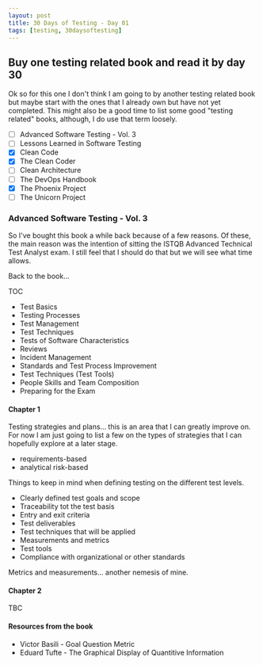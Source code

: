 ```yaml
---
layout: post
title: 30 Days of Testing - Day 01
tags: [testing, 30daysoftesting]
---
```


## Buy one testing related book and read it by day 30

Ok so for this one I don't think I am going to by another testing related book but maybe start with the ones that I already own but have not yet completed.  This might also be a good time to list some good "testing related" books, although, I do use that term loosely.

- [ ] Advanced Software Testing - Vol. 3
- [ ] Lessons Learned in Software Testing
- [x] Clean Code
- [x] The Clean Coder
- [ ] Clean Architecture
- [ ] The DevOps Handbook
- [x] The Phoenix Project
- [ ] The Unicorn Project

### Advanced Software Testing - Vol. 3

So I've bought this book a while back because of a few reasons. Of these, the main reason was the intention of sitting the ISTQB Advanced Technical Test Analyst exam.  I still feel that I should do that but we will see what time allows.

Back to the book...

TOC
- Test Basics
- Testing Processes
- Test Management
- Test Techniques
- Tests of Software Characteristics
- Reviews
- Incident Management
- Standards and Test Process Improvement
- Test Techniques (Test Tools)
- People Skills and Team Composition
- Preparing for the Exam

#### Chapter 1
Testing strategies and plans... this is an area that I can greatly improve on.  For now I am just going to list a few on the types of strategies that I can hopefully explore at a later stage.

- requirements-based
- analytical risk-based

Things to keep in mind when defining testing on the different test levels.

- Clearly defined test goals and scope
- Traceability tot the test basis
- Entry and exit criteria
- Test deliverables
- Test techniques that will be applied
- Measurements and metrics
- Test tools
- Compliance with organizational or other standards

Metrics and measurements... another nemesis of mine.

#### Chapter 2

TBC

#### Resources from the book

- Victor Basili - Goal Question Metric
- Eduard Tufte - The Graphical Display of Quantitive Information

